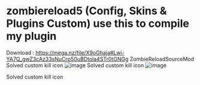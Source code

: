 # zombiereload5 (Config, Skins & Plugins Custom) use this to compile my plugin
Download : https://mega.nz/file/X9oGhaja#Lwi-YA7Q_gwZ3cAz33sNuCrp50uBDtola4STr0tGNGg
ZombieReloadSourceMod Solved custom kill icon
![image](https://github.com/007amauri/zombiereload5/assets/19276454/9679e23c-85fa-4caa-aadd-31d0e4071e0b)
Solved custom kill icon
![image](https://github.com/007amauri/zombiereload5/assets/19276454/5b2767c5-e2ad-4a53-bcb2-2163cfb97490)

Solved custom kill icon

